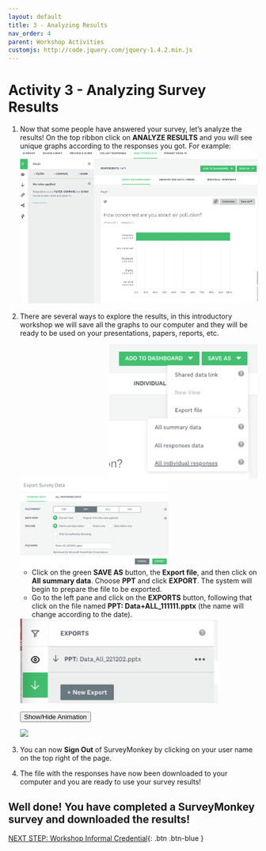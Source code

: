 ```yaml
---
layout: default
title: 3 - Analyzing Results
nav_order: 4
parent: Workshop Activities
customjs: http://code.jquery.com/jquery-1.4.2.min.js
---
```

# Activity 3 - Analyzing Survey Results

1.	Now that some people have answered your survey, let’s analyze the results! On the top ribbon click on **ANALYZE RESULTS** and you will see unique graphs according to the responses you got. For example: <br>
    <img src="images/act-2/sm-2-01.png" style="width:500px;" alt="create survey"> 
   
2.	There are several ways to explore the results, in this introductory workshop we will save all the graphs to our computer and they will be ready to be used on your presentations, papers, reports, etc. 

    <img src="images/act-2/sm-2-02.png" style="float:right; width:300px;" alt="create survey"> 
    <img src="images/act-2/sm-2-03.png" style="width:300px;" alt="create survey"> 

    - Click on the green **SAVE AS** button, the **Export file**, and then click on **All summary data**.  Choose **PPT** and click **EXPORT**. The system will begin to prepare the file to be exported.
    - Go to the left pane and click on the **EXPORTS** button, following that click on the file named **PPT: Data+ALL_111111.pptx** (the name will change according to the date).
    <img src="images/act-2/sm-2-04.png" style="width:400px;" alt="create survey"> 

     <button onclick="toggle('gif1')">Show/Hide Animation</button>
     <div id="gif1">
     <img src="images/gifs/sm-3-01.gif">
     </div>

3. You can now **Sign Out** of SurveyMonkey by clicking on your user name on the top right of the page. 

4. The file with the responses have now been downloaded to your computer and you are ready to use your survey results!

## Well done!  You have completed a SurveyMonkey survey and downloaded the results!

 <script>  

    function toggle(input) {
        var x = document.getElementById(input);
        if (x.style.display === "none") {
            x.style.display = "block";
        } else {
            x.style.display = "none";
        }
    }
</script>

[NEXT STEP: Workshop Informal Credential](informal-credentials.html){: .btn .btn-blue }
